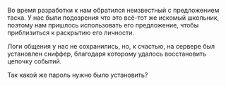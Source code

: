 Во время разработки к нам обратился неизвестный с предложением таска.
У нас были подозрения что это всё-тот же искомый школьник, поэтому нам пришлось использовать его предложение, чтобы приблизиться к раскрытию его личности.

Логи общения у нас не сохранились, но, к счастью, на сервере был установлен сниффер, благодаря которому удалось восстановить цепочку событий.

Так какой же пароль нужно было установить?
